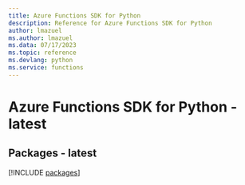 ```yaml
---
title: Azure Functions SDK for Python
description: Reference for Azure Functions SDK for Python
author: lmazuel
ms.author: lmazuel
ms.data: 07/17/2023
ms.topic: reference
ms.devlang: python
ms.service: functions
---
```

# Azure Functions SDK for Python - latest
## Packages - latest
[!INCLUDE [packages](functions-index.md)]